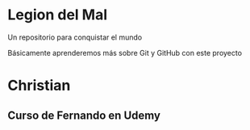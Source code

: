 # Legion del Mal
Un repositorio para conquistar el mundo

Básicamente aprenderemos más sobre Git y GitHub con este proyecto


# Christian


## Curso de Fernando en Udemy
